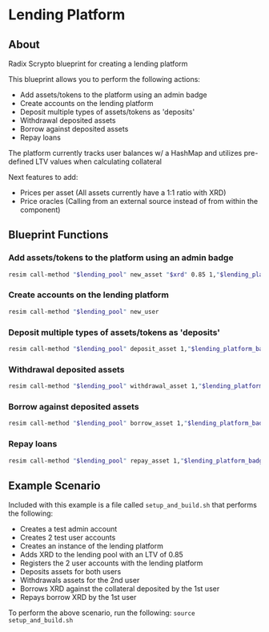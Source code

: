# Lending Platform

## About
Radix Scrypto blueprint for creating a lending platform

This blueprint allows you to perform the following actions:
- Add assets/tokens to the platform using an admin badge
- Create accounts on the lending platform
- Deposit multiple types of assets/tokens as 'deposits'
- Withdrawal deposited assets
- Borrow against deposited assets
- Repay loans

The platform currently tracks user balances w/ a HashMap and utilizes pre-defined LTV values when calculating collateral

Next features to add:
- Prices per asset (All assets currently have a 1:1 ratio with XRD)
- Price oracles (Calling from an external source instead of from within the component)

## Blueprint Functions
### Add assets/tokens to the platform using an admin badge
```bash
resim call-method "$lending_pool" new_asset "$xrd" 0.85 1,"$lending_platform_admin_badge"
```

### Create accounts on the lending platform
```bash
resim call-method "$lending_pool" new_user
```

### Deposit multiple types of assets/tokens as 'deposits'
```bash
resim call-method "$lending_pool" deposit_asset 1,"$lending_platform_badge_1" 10,"$xrd"
```

### Withdrawal deposited assets
```bash
resim call-method "$lending_pool" withdrawal_asset 1,"$lending_platform_badge_2" "$xrd" 27
```

### Borrow against deposited assets
```bash
resim call-method "$lending_pool" borrow_asset 1,"$lending_platform_badge_1" "$xrd" 15
```

### Repay loans
```bash
resim call-method "$lending_pool" repay_asset 1,"$lending_platform_badge_1" 20,"$xrd"
```

## Example Scenario
Included with this example is a file called `setup_and_build.sh` that performs the following:
- Creates a test admin account
- Creates 2 test user accounts
- Creates an instance of the lending platform
- Adds XRD to the lending pool with an LTV of 0.85
- Registers the 2 user accounts with the lending platform
- Deposits assets for both users
- Withdrawals assets for the 2nd user
- Borrows XRD against the collateral deposited by the 1st user
- Repays borrow XRD by the 1st user

To perform the above scenario, run the following: `source setup_and_build.sh`
